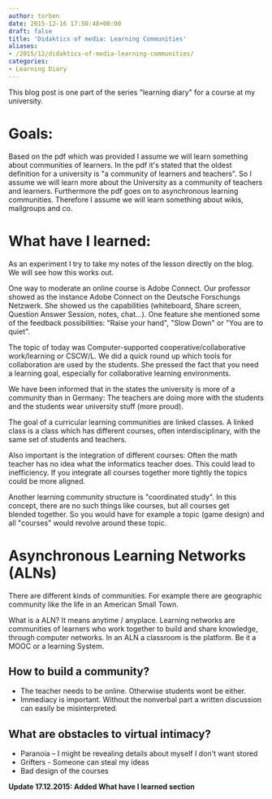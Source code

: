 ```yaml
---
author: torben
date: 2015-12-16 17:50:48+00:00
draft: false
title: 'Didaktics of media: Learning Communities'
aliases: 
- /2015/12/didaktics-of-media-learning-communities/
categories:
- Learning Diary
---
```


This blog post is one part of the series "learning diary" for a course at my university.


# Goals:


Based on the pdf which was provided I assume we will learn something about communities of learners. In the pdf it's stated that the oldest definition for a university is "a community of learners and teachers". So I assume we will learn more about the University as a community of teachers and learners. Furthermore the pdf goes on to asynchronous learning communities. Therefore I assume we will learn something about wikis, mailgroups and co.


# What have I learned:


As an experiment I try to take my notes of the lesson directly on the blog. We will see how this works out.

One way to moderate an online course is Adobe Connect. Our professor showed as the instance Adobe Connect on the Deutsche Forschungs Netzwerk. She showed us the capabilities (whiteboard, Share screen, Question Answer Session, notes, chat...). One feature she mentioned some of the feedback possibilities: "Raise your hand", "Slow Down" or "You are to quiet".

The topic of today was Computer-supported cooperative/collaborative work/learning or CSCW/L. We did a quick round up which tools for collaboration are used by the students. She pressed the fact that you need a learning goal, especially for collaborative learning environments.

We have been informed that in the states the university is more of a community than in Germany: The teachers are doing more with the students and the students wear university stuff (more proud).

The goal of a curricular learning communities are linked classes. A linked class is a class which has different courses, often interdisciplinary, with the same set of students and teachers.

Also important is the integration of different courses: Often the math teacher has no idea what the informatics teacher does. This could lead to inefficiency. If you integrate all courses together more tightly the topics could be more aligned.

Another learning community structure is "coordinated study". In this concept, there are no such things like courses, but all courses get blended together. So you would have for example a topic (game design) and all "courses" would revolve around these topic.


# Asynchronous Learning Networks (ALNs)


There are different kinds of communities. For example there are geographic community like the life in an American Small Town.

What is a ALN? It means anytime / anyplace. Learning networks are communities of learners who work together to build and share knowledge, through computer networks. In an ALN a classroom is the platform. Be it a MOOC or a learning System.


## How to build a community?

* The teacher needs to be online. Otherwise students wont be either.
* Immediacy is important. Without the nonverbal part a written discussion can easily be misinterpreted.



## What are obstacles to virtual intimacy?

* Paranoia – I might be revealing details about myself I don't want stored
* Grifters - Someone can steal my ideas
* Bad design of the courses

**Update 17.12.2015: Added What have I learned section**
